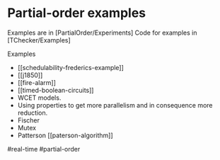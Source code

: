 # Partial-order examples

Examples are in [PartialOrder/Experiments]
Code for examples in [TChecker/Examples]

Examples
* [[schedulability-frederics-example]]
* [[j1850]]
* [[fire-alarm]]
* [[timed-boolean-circuits]]
* WCET models.
* Using properties to get more parallelism and in consequence more reduction.
* Fischer
* Mutex
* Patterson [[paterson-algorithm]]

#real-time
#partial-order